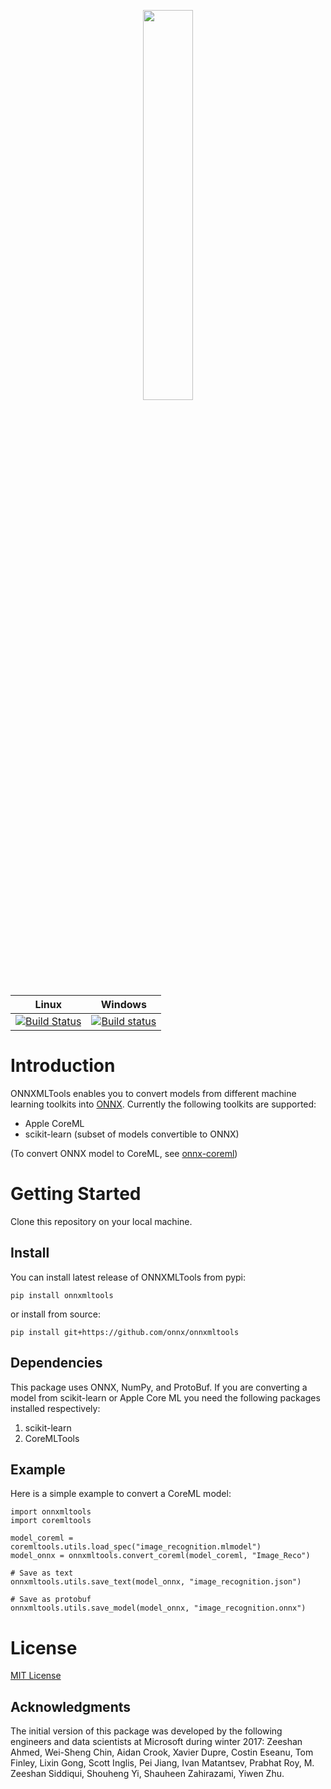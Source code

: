 
<p align="center"><img width="40%" src="docs/ONNXMLTools_logo_main.png" /></p>

| Linux | Windows |
|-------|---------|
| [![Build Status](https://travis-ci.org/onnx/onnxmltools.svg?branch=master)](https://travis-ci.org/onnx/onnxmltools) | [![Build status](https://ci.appveyor.com/api/projects/status/d1xav3amubypje4n?svg=true)](https://ci.appveyor.com/project/xadupre/onnxmltools) |


# Introduction 
ONNXMLTools enables you to convert models from different machine learning toolkits into [ONNX](https://onnx.ai). Currently the following toolkits are supported:
* Apple CoreML
* scikit-learn (subset of models convertible to ONNX)

(To convert ONNX model to CoreML, see [onnx-coreml](https://github.com/onnx/onnx-coreml))

# Getting Started
Clone this repository on your local machine.

## Install
You can install latest release of ONNXMLTools from pypi:
```
pip install onnxmltools
```
or install from source:
```
pip install git+https://github.com/onnx/onnxmltools
```

## Dependencies
This package uses ONNX, NumPy, and ProtoBuf. If you are converting a model from scikit-learn or Apple Core ML you need the following packages installed respectively:
1. scikit-learn
2. CoreMLTools

## Example
Here is a simple example to convert a CoreML model:
```
import onnxmltools
import coremltools

model_coreml = coremltools.utils.load_spec("image_recognition.mlmodel")
model_onnx = onnxmltools.convert_coreml(model_coreml, "Image_Reco")

# Save as text
onnxmltools.utils.save_text(model_onnx, "image_recognition.json")

# Save as protobuf
onnxmltools.utils.save_model(model_onnx, "image_recognition.onnx")
```


# License
[MIT License](LICENSE)

## Acknowledgments
The initial version of this package was developed by the following engineers and data scientists at Microsoft during winter 2017: Zeeshan Ahmed, Wei-Sheng Chin, Aidan Crook, Xavier Dupre, Costin Eseanu, Tom Finley, Lixin Gong, Scott Inglis, Pei Jiang, Ivan Matantsev, Prabhat Roy, M. Zeeshan Siddiqui, Shouheng Yi, Shauheen Zahirazami, Yiwen Zhu.
